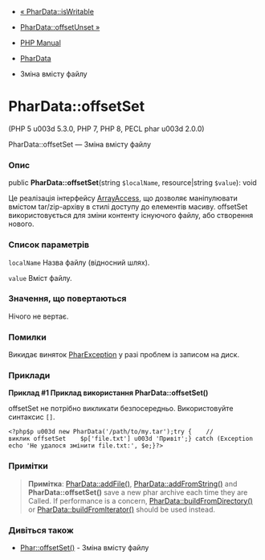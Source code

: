 - [« PharData::isWritable](phardata.iswritable.md)
- [PharData::offsetUnset »](phardata.offsetunset.md)

- [PHP Manual](index.md)
- [PharData](class.phardata.md)
- Зміна вмісту файлу

# PharData::offsetSet

(PHP 5 u003d 5.3.0, PHP 7, PHP 8, PECL phar u003d 2.0.0)

PharData::offsetSet — Зміна вмісту файлу

### Опис

public **PharData::offsetSet**(string `$localName`, resource\|string
`$value`): void

Це реалізація інтерфейсу [ArrayAccess](class.arrayaccess.md),
що дозволяє маніпулювати вмістом tar/zip-архіву в стилі доступу до
елементів масиву. offsetSet використовується для зміни контенту
існуючого файлу, або створення нового.

### Список параметрів

`localName`
Назва файлу (відносний шлях).

`value`
Вміст файлу.

### Значення, що повертаються

Нічого не вертає.

### Помилки

Викидає виняток [PharException](class.pharexception.md)
у разі проблем із записом на диск.

### Приклади

**Приклад #1 Приклад використання **PharData::offsetSet()****

offsetSet не потрібно викликати безпосередньо. Використовуйте синтаксис `[]`.

` <?php$p u003d new PharData('/path/to/my.tar');try {    //  виклик offsetSet    $p['file.txt'] u003d 'Привіт';} catch (Exception echo 'Не удалося змінити file.txt:', $e;}?> `

### Примітки

> **Примітка**: [PharData::addFile()](phardata.addfile.md),
> [PharData::addFromString()](phardata.addfromstring.md) and
> **PharData::offsetSet()** save a new phar archive each time they are
> Called. If performance is a concern,
> [PharData::buildFromDirectory()](phardata.buildfromdirectory.md) or
> [PharData::buildFromIterator()](phardata.buildfromiterator.md)
> should be used instead.

### Дивіться також

- [Phar::offsetSet()](phar.offsetset.md) - Зміна вмісту
файлу
